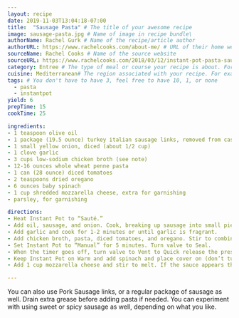 ```yaml
---
layout: recipe
date: 2019-11-03T13:04:18-07:00  
title:  "Sausage Pasta" # The title of your awesome recipe
image: sausage-pasta.jpg # Name of image in recipe bundle\
authorName: Rachel Gurk # Name of the recipe/article author
authorURL: https://www.rachelcooks.com/about-me/ # URL of their home website
sourceName: Rachel Cooks # Name of the source website
sourceURL: https://www.rachelcooks.com/2018/03/12/instant-pot-pasta-sausage-spinach/ # Actual URL of the recipe itself
category: Entree # The type of meal or course your recipe is about. For example: "dinner", "entree", or "dessert".
cuisine: Mediterranean# The region associated with your recipe. For example, "French", Mediterranean", or "American".
tags: # You don't have to have 3, feel free to have 10, 1, or none
  - pasta
  - instantpot
yield: 6
prepTime: 15
cookTime: 25

ingredients:
- 1 teaspoon olive oil
- 1 package (19.5 ounce) turkey italian sausage links, removed from casing
- 1 small yellow onion, diced (about 1/2 cup)
- 1 clove garlic
- 3 cups low-sodium chicken broth (see note)
- 12-16 ounces whole wheat penne pasta
- 1 can (28 ounce) diced tomatoes
- 2 teaspoons dried oregano
- 6 ounces baby spinach
- 1 cup shredded mozzarella cheese, extra for garnishing
- parsley, for garnishing

directions:
- Heat Instant Pot to “Sauté.” 
- Add oil, sausage, and onion. Cook, breaking up sausage into small pieces, until sausage is no longer pink and onions are translucent. 
- Add garlic and cook for 1-2 minutes or until garlic is fragrant.
- Add chicken broth, pasta, diced tomatoes, and oregano. Stir to combine and make sure pasta is submerged in liquid.
- Set Instant Pot to “Manual” for 5 minutes. Turn valve to Seal. 
- When the timer goes off, turn valve to Vent to Quick release the pressure.
- Keep Instant Pot on Warm and add spinach and place cover on (don’t turn to latch). Let wilt for 2-3 minutes, stirring as needed to help it along.
- Add 1 cup mozzarella cheese and stir to melt. If the sauce appears thin, let set for 5-10 minutes, it will thicken.

---
```


You can also use Pork Sausage links, or a regular package of sausage as well. Drain extra grease before adding pasta if needed. You can experiment with using sweet or spicy sausage as well, depending on what you like.